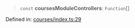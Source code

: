 > `const` **coursesModuleControllers**: `Function`[]

Defined in: [courses/index.ts:29](https://github.com/insaneonai/vibe/blob/38750ac63d7667ff05bc1fd759fe140b2ffc9b1c/backend/src/modules/courses/index.ts#L29)
